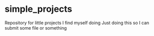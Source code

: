 simple_projects
===============

Repository for little projects I find myself doing
Just doing this so I can submit some file or something
